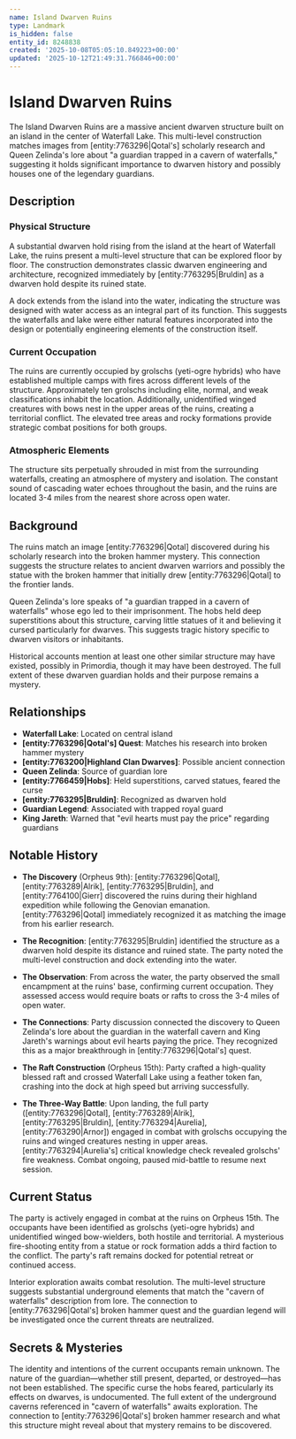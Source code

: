 ```yaml
---
name: Island Dwarven Ruins
type: Landmark
is_hidden: false
entity_id: 8248838
created: '2025-10-08T05:05:10.849223+00:00'
updated: '2025-10-12T21:49:31.766846+00:00'
---
```


# Island Dwarven Ruins

The Island Dwarven Ruins are a massive ancient dwarven structure built on an island in the center of Waterfall Lake. This multi-level construction matches images from [entity:7763296|Qotal's] scholarly research and Queen Zelinda's lore about "a guardian trapped in a cavern of waterfalls," suggesting it holds significant importance to dwarven history and possibly houses one of the legendary guardians.

## Description

### Physical Structure

A substantial dwarven hold rising from the island at the heart of Waterfall Lake, the ruins present a multi-level structure that can be explored floor by floor. The construction demonstrates classic dwarven engineering and architecture, recognized immediately by [entity:7763295|Bruldin] as a dwarven hold despite its ruined state.

A dock extends from the island into the water, indicating the structure was designed with water access as an integral part of its function. This suggests the waterfalls and lake were either natural features incorporated into the design or potentially engineering elements of the construction itself.

### Current Occupation

The ruins are currently occupied by grolschs (yeti-ogre hybrids) who have established multiple camps with fires across different levels of the structure. Approximately ten grolschs including elite, normal, and weak classifications inhabit the location. Additionally, unidentified winged creatures with bows nest in the upper areas of the ruins, creating a territorial conflict. The elevated tree areas and rocky formations provide strategic combat positions for both groups.

### Atmospheric Elements

The structure sits perpetually shrouded in mist from the surrounding waterfalls, creating an atmosphere of mystery and isolation. The constant sound of cascading water echoes throughout the basin, and the ruins are located 3-4 miles from the nearest shore across open water.

## Background

The ruins match an image [entity:7763296|Qotal] discovered during his scholarly research into the broken hammer mystery. This connection suggests the structure relates to ancient dwarven warriors and possibly the statue with the broken hammer that initially drew [entity:7763296|Qotal] to the frontier lands.

Queen Zelinda's lore speaks of "a guardian trapped in a cavern of waterfalls" whose ego led to their imprisonment. The hobs held deep superstitions about this structure, carving little statues of it and believing it cursed particularly for dwarves. This suggests tragic history specific to dwarven visitors or inhabitants.

Historical accounts mention at least one other similar structure may have existed, possibly in Primordia, though it may have been destroyed. The full extent of these dwarven guardian holds and their purpose remains a mystery.

## Relationships

- **Waterfall Lake**: Located on central island
- **[entity:7763296|Qotal's] Quest**: Matches his research into broken hammer mystery
- **[entity:7763200|Highland Clan Dwarves]**: Possible ancient connection
- **Queen Zelinda**: Source of guardian lore
- **[entity:7766459|Hobs]**: Held superstitions, carved statues, feared the curse
- **[entity:7763295|Bruldin]**: Recognized as dwarven hold
- **Guardian Legend**: Associated with trapped royal guard
- **King Jareth**: Warned that "evil hearts must pay the price" regarding guardians

## Notable History

- **The Discovery** (Orpheus 9th): [entity:7763296|Qotal], [entity:7763289|Alrik], [entity:7763295|Bruldin], and [entity:7764100|Gierr] discovered the ruins during their highland expedition while following the Genovian emanation. [entity:7763296|Qotal] immediately recognized it as matching the image from his earlier research.

- **The Recognition**: [entity:7763295|Bruldin] identified the structure as a dwarven hold despite its distance and ruined state. The party noted the multi-level construction and dock extending into the water.

- **The Observation**: From across the water, the party observed the small encampment at the ruins' base, confirming current occupation. They assessed access would require boats or rafts to cross the 3-4 miles of open water.

- **The Connections**: Party discussion connected the discovery to Queen Zelinda's lore about the guardian in the waterfall cavern and King Jareth's warnings about evil hearts paying the price. They recognized this as a major breakthrough in [entity:7763296|Qotal's] quest.

- **The Raft Construction** (Orpheus 15th): Party crafted a high-quality blessed raft and crossed Waterfall Lake using a feather token fan, crashing into the dock at high speed but arriving successfully.

- **The Three-Way Battle**: Upon landing, the full party ([entity:7763296|Qotal], [entity:7763289|Alrik], [entity:7763295|Bruldin], [entity:7763294|Aurelia], [entity:7763290|Arnor]) engaged in combat with grolschs occupying the ruins and winged creatures nesting in upper areas. [entity:7763294|Aurelia's] critical knowledge check revealed grolschs' fire weakness. Combat ongoing, paused mid-battle to resume next session.

## Current Status

The party is actively engaged in combat at the ruins on Orpheus 15th. The occupants have been identified as grolschs (yeti-ogre hybrids) and unidentified winged bow-wielders, both hostile and territorial. A mysterious fire-shooting entity from a statue or rock formation adds a third faction to the conflict. The party's raft remains docked for potential retreat or continued access.

Interior exploration awaits combat resolution. The multi-level structure suggests substantial underground elements that match the "cavern of waterfalls" description from lore. The connection to [entity:7763296|Qotal's] broken hammer quest and the guardian legend will be investigated once the current threats are neutralized.

## Secrets & Mysteries

The identity and intentions of the current occupants remain unknown. The nature of the guardian—whether still present, departed, or destroyed—has not been established. The specific curse the hobs feared, particularly its effects on dwarves, is undocumented. The full extent of the underground caverns referenced in "cavern of waterfalls" awaits exploration. The connection to [entity:7763296|Qotal's] broken hammer research and what this structure might reveal about that mystery remains to be discovered.
